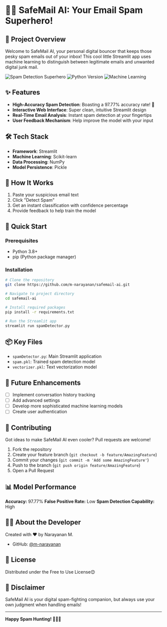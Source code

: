 # 🕵️‍♀️ SafeMail AI: Your Email Spam Superhero! 

## 🚀 Project Overview

Welcome to SafeMail AI, your personal digital bouncer that keeps those pesky spam emails out of your inbox! This cool little Streamlit app uses machine learning to distinguish between legitimate emails and unwanted digital junk mail.

![Spam Detection Superhero](https://img.shields.io/badge/Spam%20Detection-Superhero-brightgreen)
![Python Version](https://img.shields.io/badge/Python-3.8+-blue)
![Machine Learning](https://img.shields.io/badge/ML-Spam%20Classification-orange)

## ✨ Features

- **High-Accuracy Spam Detection**: Boasting a 97.77% accuracy rate! 🎯
- **Interactive Web Interface**: Super clean, intuitive Streamlit design
- **Real-Time Email Analysis**: Instant spam detection at your fingertips
- **User Feedback Mechanism**: Help improve the model with your input

## 🛠 Tech Stack

- **Framework**: Streamlit
- **Machine Learning**: Scikit-learn
- **Data Processing**: NumPy
- **Model Persistence**: Pickle

## 🤖 How It Works

1. Paste your suspicious email text
2. Click "Detect Spam"
3. Get an instant classification with confidence percentage
4. Provide feedback to help train the model

## 🚀 Quick Start

### Prerequisites

- Python 3.8+
- pip (Python package manager)

### Installation

```bash
# Clone the repository
git clone https://github.com/m-narayanan/safemail-ai.git

# Navigate to project directory
cd safemail-ai

# Install required packages
pip install -r requirements.txt

# Run the Streamlit app
streamlit run spamDetector.py
```

## 📦 Key Files

- `spamDetector.py`: Main Streamlit application
- `spam.pkl`: Trained spam detection model
- `vectorizer.pkl`: Text vectorization model

## 🔮 Future Enhancements

- [ ] Implement conversation history tracking
- [ ] Add advanced settings
- [ ] Develop more sophisticated machine learning models
- [ ] Create user authentication

## 🤝 Contributing

Got ideas to make SafeMail AI even cooler? Pull requests are welcome! 

1. Fork the repository
2. Create your feature branch (`git checkout -b feature/AmazingFeature`)
3. Commit your changes (`git commit -m 'Add some AmazingFeature'`)
4. Push to the branch (`git push origin feature/AmazingFeature`)
5. Open a Pull Request

## 📊 Model Performance

**Accuracy:** 97.77% 
**False Positive Rate:** Low
**Spam Detection Capability:** High

## 👨‍💻 About the Developer

Created with ❤️ by Narayanan M.
- GitHub: [@m-narayanan](https://github.com/m-narayanan)

## 📜 License

Distributed under the Free to Use License😊

## 🎉 Disclaimer

SafeMail AI is your digital spam-fighting companion, but always use your own judgment when handling emails!

---

**Happy Spam Hunting! 🕵️‍♀️🚫**
